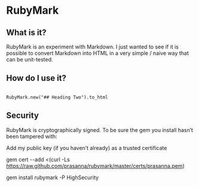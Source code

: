 # RubyMark

## What is it?

RubyMark is an experiment with Markdown. I just wanted to see if it is possible to convert Markdown into HTML in a very simple / naive way that can be unit-tested.

## How do I use it?

<code>
RubyMark.new("## Heading Two").to_html  
</code>

## Security

RubyMark is cryptographically signed. To be sure the gem you install hasn’t been tampered with:

Add my public key (if you haven’t already) as a trusted certificate

gem cert --add <(curl -Ls https://raw.github.com/prasanna/rubymark/master/certs/prasanna.pem)

gem install rubymark -P HighSecurity
